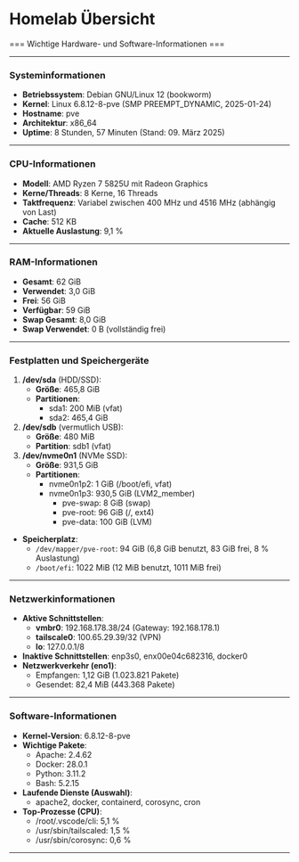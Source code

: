 # Homelab Übersicht

=== Wichtige Hardware- und Software-Informationen ===

---

### **Systeminformationen**
- **Betriebssystem**: Debian GNU/Linux 12 (bookworm)
- **Kernel**: Linux 6.8.12-8-pve (SMP PREEMPT_DYNAMIC, 2025-01-24)
- **Hostname**: pve
- **Architektur**: x86_64
- **Uptime**: 8 Stunden, 57 Minuten (Stand: 09. März 2025)

---

### **CPU-Informationen**
- **Modell**: AMD Ryzen 7 5825U mit Radeon Graphics
- **Kerne/Threads**: 8 Kerne, 16 Threads
- **Taktfrequenz**: Variabel zwischen 400 MHz und 4516 MHz (abhängig von Last)
- **Cache**: 512 KB
- **Aktuelle Auslastung**: 9,1 %

---

### **RAM-Informationen**
- **Gesamt**: 62 GiB
- **Verwendet**: 3,0 GiB
- **Frei**: 56 GiB
- **Verfügbar**: 59 GiB
- **Swap Gesamt**: 8,0 GiB
- **Swap Verwendet**: 0 B (vollständig frei)

---

### **Festplatten und Speichergeräte**
1. **/dev/sda** (HDD/SSD):
   - **Größe**: 465,8 GiB
   - **Partitionen**:
     - sda1: 200 MiB (vfat)
     - sda2: 465,4 GiB
2. **/dev/sdb** (vermutlich USB):
   - **Größe**: 480 MiB
   - **Partition**: sdb1 (vfat)
3. **/dev/nvme0n1** (NVMe SSD):
   - **Größe**: 931,5 GiB
   - **Partitionen**:
     - nvme0n1p2: 1 GiB (/boot/efi, vfat)
     - nvme0n1p3: 930,5 GiB (LVM2_member)
       - pve-swap: 8 GiB (swap)
       - pve-root: 96 GiB (/, ext4)
       - pve-data: 100 GiB (LVM)

- **Speicherplatz**:
  - `/dev/mapper/pve-root`: 94 GiB (6,8 GiB benutzt, 83 GiB frei, 8 % Auslastung)
  - `/boot/efi`: 1022 MiB (12 MiB benutzt, 1011 MiB frei)

---

### **Netzwerkinformationen**
- **Aktive Schnittstellen**:
  - **vmbr0**: 192.168.178.38/24 (Gateway: 192.168.178.1)
  - **tailscale0**: 100.65.29.39/32 (VPN)
  - **lo**: 127.0.0.1/8
- **Inaktive Schnittstellen**: enp3s0, enx00e04c682316, docker0
- **Netzwerkverkehr (eno1)**:
  - Empfangen: 1,12 GiB (1.023.821 Pakete)
  - Gesendet: 82,4 MiB (443.368 Pakete)

---

### **Software-Informationen**
- **Kernel-Version**: 6.8.12-8-pve
- **Wichtige Pakete**:
  - Apache: 2.4.62
  - Docker: 28.0.1
  - Python: 3.11.2
  - Bash: 5.2.15
- **Laufende Dienste (Auswahl)**:
  - apache2, docker, containerd, corosync, cron
- **Top-Prozesse (CPU)**:
  - /root/.vscode/cli: 5,1 %
  - /usr/sbin/tailscaled: 1,5 %
  - /usr/sbin/corosync: 0,6 %

---
